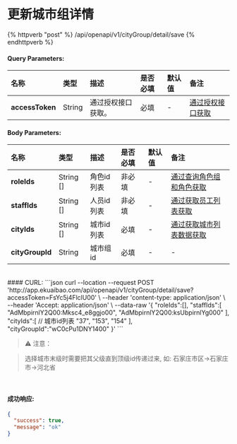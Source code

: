 # 更新城市组详情

{% httpverb "post" %}  /api/openapi/v1/cityGroup/detail/save {% endhttpverb %}


#### Query Parameters:

| 名称       | 类型    | 描述            | 是否必填   | 默认值  |备注                                         |
| :--------- | :------ | :------------- |:--------- |:------ | :------------------------------------------  |
| **accessToken** | String  |通过授权接口获取。      |必填   | - |  [通过授权接口获取](/getting-started/auth.html)  |


#### Body Parameters:
| 名称       | 类型    | 描述            | 是否必填   | 默认值  |备注                                         |
| :--------- | :------ | :------------- |:--------- |:------ | :------------------------------------------  |
| **roleIds** | String []  | 角色id列表	      | 非必填	   | - | [通过查询角色组和角色获取](/corporation/get-roles-group.md) |
| **staffIds** | String []  | 人员id列表      | 非必填 | - | [通过获取员工列表获取](/corporation/get-all-staffs.md) |
| **cityIds** | String []  | 城市id列表	      | 必填 | - | [通过获取城市列表数据获取](/basedata/get-basedata-city.md) |
| **cityGroupId** | String  | 城市组id	      | 必填 | - | - |


<br/>
#### CURL:
```json
curl --location --request POST 'http://app.ekuaibao.com/api/openapi/v1/cityGroup/detail/save?accessToken=FsYc5j4FlclU00' \
--header 'content-type: application/json' \
--header 'Accept: application/json' \
--data-raw '{
    "roleIds":[],
    "staffIds":[
        "AdMbpirnlY2Q00:Mksc4_e8ggjo00", "AdMbpirnlY2Q00:ksUbpirnlYg000"
    ],
    "cityIds":[  // 城市id列表
        "37", "153", "154"
    ],
    "cityGroupId":"wC0cPu1DNY1400"
}'
```

>⚠️ 注意：

>选择城市末级时需要把其父级直到顶级id传递过来, 如: 石家庄市区->石家庄市->河北省

<br/>


#### 成功响应:
```json
{
  "success": true,
  "message": "ok"
}
```
